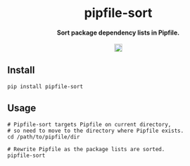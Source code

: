 <!-- markdownlint-disable MD033 -->
<!-- markdownlint-disable MD041 -->

<h1 align="center">
  pipfile-sort
</h1>

<div align="center">
  <strong>
    Sort package dependency lists in Pipfile.
  </strong>
  <br/>
  <br/>
  <a href="https://badge.fury.io/py/pipfile-sort"><img src="https://badge.fury.io/py/pipfile-sort.svg" alt="PyPI version" height="18"></a>
</div>

## Install

```shell
pip install pipfile-sort
```

## Usage

```shell
# Pipfile-sort targets Pipfile on current directory,
# so need to move to the directory where Pipfile exists.
cd /path/to/pipfile/dir

# Rewrite Pipfile as the package lists are sorted.
pipfile-sort
```
